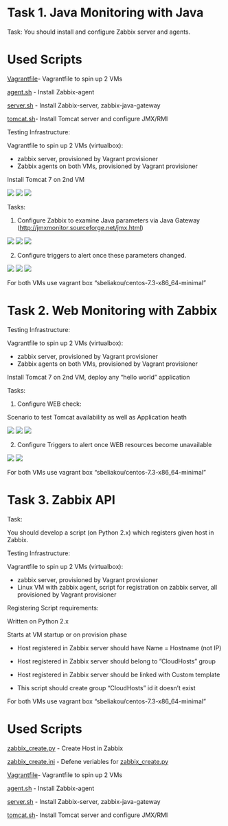 
# Task 1. Java Monitoring with Java

Task:
You should install and configure Zabbix server and agents.

# Used Scripts

[Vagrantfile](https://github.com/bubalush/zabbix-tasks/blob/ndolya_day2/day2/Vagrantfile)- Vagrantfile to spin up 2 VMs

[agent.sh](https://github.com/bubalush/zabbix-tasks/tree/ndolya_day2/day2/scripts/agent.sh) - Install Zabbix-agent

[server.sh](https://github.com/bubalush/zabbix-tasks/tree/ndolya_day2/day2/scripts/server.sh) - Install Zabbix-server, zabbix-java-gateway

[tomcat.sh](https://github.com/bubalush/zabbix-tasks/tree/ndolya_day2/day2/scripts/tomcat.sh)- Install Tomcat server and configure JMX/RMI

Testing Infrastructure:

Vagrantfile to spin up 2 VMs (virtualbox):

- zabbix server, provisioned by Vagrant provisioner
- Zabbix agents on both VMs, provisioned by Vagrant provisioner

Install Tomcat 7 on 2nd VM

<img src="pictures/Screenshot from 2017-07-25 15-40-07.png">

<img src="pictures/Screenshot from 2017-07-25 13-33-16.png">

<img src="pictures/Screenshot from 2017-07-25 13-32-38.png">

Tasks:

1. Configure Zabbix to examine Java parameters via Java Gateway (http://jmxmonitor.sourceforge.net/jmx.html)

<img src="pictures/Screenshot from 2017-07-25 15-43-01.png">

<img src="pictures/Screenshot from 2017-07-25 15-43-57.png">

<img src="pictures/Screenshot from 2017-07-25 15-44-43.png">


2. Configure triggers to alert once these parameters changed.

<img src="pictures/Screenshot from 2017-07-25 15-48-24.png">

<img src="pictures/Screenshot from 2017-07-25 15-57-14.png">

<img src="pictures/Screenshot from 2017-07-25 15-36-43.png">

For both VMs use vagrant box “sbeliakou/centos-7.3-x86_64-minimal”


# Task 2. Web Monitoring with Zabbix

Testing Infrastructure:

Vagrantfile to spin up 2 VMs (virtualbox):

- zabbix server, provisioned by Vagrant provisioner
- Zabbix agents on both VMs, provisioned by Vagrant provisioner

Install Tomcat 7 on 2nd VM, deploy any “hello world” application

Tasks:

1. Configure WEB check:

Scenario to test Tomcat availability as well as Application heath

<img src="pictures/Screenshot from 2017-07-25 17-09-55.png">

<img src="pictures/Screenshot from 2017-07-25 17-02-52.png">

<img src="pictures/Screenshot from 2017-07-25 17-25-36.png">


2. Configure Triggers to alert once WEB resources become unavailable

<img src="pictures/Screenshot from 2017-07-25 17-02-25.png">

<img src="pictures/Screenshot from 2017-07-25 17-02-06.png">

For both VMs use vagrant box “sbeliakou/centos-7.3-x86_64-minimal”


# Task 3. Zabbix API

Task:

You should develop a script (on Python 2.x) which registers given host in Zabbix.

Testing Infrastructure:

Vagrantfile to spin up 2 VMs (virtualbox):

- zabbix server, provisioned by Vagrant provisioner
- Linux VM with zabbix agent, script for registration on zabbix server, all provisioned by Vagrant provisioner

Registering Script requirements:

Written on Python 2.x

Starts at VM startup or on provision phase

- Host registered in Zabbix server should have Name = Hostname (not IP)

- Host registered in Zabbix server should belong to ”CloudHosts” group

- Host registered in Zabbix server should be linked with Custom template

- This script should create group “CloudHosts” id it doesn’t exist

For both VMs use vagrant box “sbeliakou/centos-7.3-x86_64-minimal”

# Used Scripts

[zabbix_create.py](https://github.com/bubalush/zabbix-tasks/tree/ndolya_day2/day2/scripts/zabbix_create.py) - Create Host in Zabbix

[zabbix_create.ini](https://github.com/bubalush/zabbix-tasks/tree/ndolya_day2/day2/scripts/zabbix_create.ini) - Defene veriables for [zabbix_create.py](https://github.com/bubalush/zabbix-tasks/tree/ndolya_day2/day2/scripts/zabbix_create.py)

[Vagrantfile](https://github.com/bubalush/zabbix-tasks/blob/ndolya_day2/day2/Vagrantfile)- Vagrantfile to spin up 2 VMs

[agent.sh](https://github.com/bubalush/zabbix-tasks/tree/ndolya_day2/day2/scripts/agent.sh) - Install Zabbix-agent

[server.sh](https://github.com/bubalush/zabbix-tasks/tree/ndolya_day2/day2/scripts/server.sh) - Install Zabbix-server, zabbix-java-gateway

[tomcat.sh](https://github.com/bubalush/zabbix-tasks/tree/ndolya_day2/day2/scripts/tomcat.sh)- Install Tomcat server and configure JMX/RMI